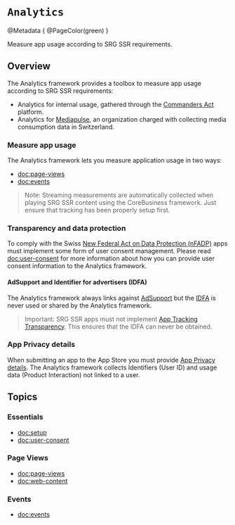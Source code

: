 # ``Analytics``

@Metadata {
    @PageColor(green)
}

Measure app usage according to SRG SSR requirements.

## Overview

The Analytics framework provides a toolbox to measure app usage according to SRG SSR requirements:

- Analytics for internal usage, gathered through the [Commanders Act](https://www.commandersact.com) platform.
- Analytics for [Mediapulse](https://www.mediapulse.ch), an organization charged with collecting media consumption data in Switzerland.

### Measure app usage

The Analytics framework lets you measure application usage in two ways:

- <doc:page-views>
- <doc:events>

> Note: Streaming measurements are automatically collected when playing SRG SSR content using the CoreBusiness framework. Just ensure that tracking has been properly setup first.

### Transparency and data protection

To comply with the Swiss [New Federal Act on Data Protection (nFADP)](https://www.kmu.admin.ch/kmu/en/home/facts-and-trends/digitization/data-protection/new-federal-act-on-data-protection-nfadp.html) apps must implement some form of user consent management. Please read <doc:user-consent> for more information about how you can provide user consent information to the Analytics framework.

#### AdSupport and Identifier for advertisers (IDFA)

The Analytics framework always links against [AdSupport](https://developer.apple.com/documentation/adsupport) but the [IDFA](https://developer.apple.com/documentation/adsupport/asidentifiermanager/advertisingidentifier) is never used or shared by the Analytics framework.

> Important: SRG SSR apps must not implement [App Tracking Transparency](https://developer.apple.com/documentation/apptrackingtransparency). This ensures that the IDFA can never be obtained.

 ### App Privacy details

When submitting an app to the App Store you must provide [App Privacy details](https://developer.apple.com/app-store/app-privacy-details/). The Analytics framework collects Identifiers (User ID) and usage data (Product Interaction) not linked to a user.

## Topics

### Essentials

- <doc:setup>
- <doc:user-consent>

### Page Views

- <doc:page-views>
- <doc:web-content>

### Events

- <doc:events>
